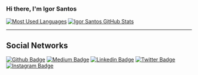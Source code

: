 ### Hi there, I'm Igor Santos

[![Most Used Languages](https://github-readme-stats.vercel.app/api/top-langs/?username=IgorSantos17&layout=compact&theme=nord)](https://github.com/IgorSantos17)
[![Igor Santos GitHub Stats](https://github-readme-stats.vercel.app/api?username=IgorSantos17&hide=contribs&line_height=24&custom_title=Igor%20Santos's%20GitHub%20Stats&count_private=true&include_all_commits=true&show_icons=true&theme=nord)](https://github.com/IgorSantos17)

<hr>

## Social Networks

[![Github Badge](https://img.shields.io/badge/github-%23100000.svg?&style=for-the-badge&logo=github&logoColor=white&link=https://github.com/IgorSantos17)](https://github.com/IgorSantos17/)
[![Medium Badge](https://img.shields.io/badge/medium-%2312100E.svg?&style=for-the-badge&logo=medium&logoColor=white&link=https://medium.com/@IgorSantos17)](https://medium.com/@IgorSantos17)
[![Linkedin Badge](https://img.shields.io/badge/linkedin-%230077B5.svg?&style=for-the-badge&logo=linkedin&logoColor=white&link=https://www.linkedin.com/in/igorsantoos/)](https://www.linkedin.com/in/igorsantoos/)
[![Twitter Badge](https://img.shields.io/badge/twitter-%231DA1F2.svg?&style=for-the-badge&logo=twitter&logoColor=white&link=https://twitter.com/IgorSantoos17)](https://twitter.com/IgorSantoos17)
[![Instagram Badge](https://img.shields.io/badge/instagram-%23E4405F.svg?&style=for-the-badge&logo=instagram&logoColor=white&link=https://www.instagram.com/igoorsantos17/)](https://www.instagram.com/igoorsantos17/)
